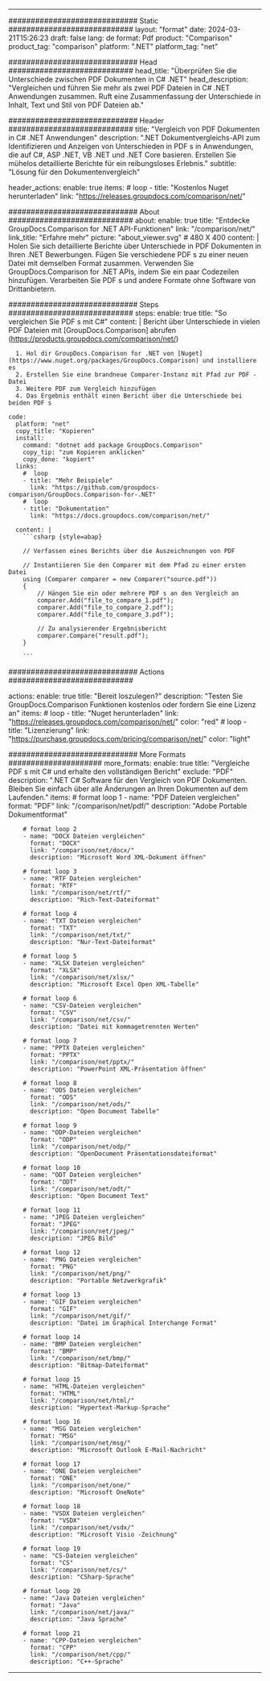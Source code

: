 
---
############################# Static ############################
layout: "format"
date:  2024-03-21T15:26:23
draft: false
lang: de
format: Pdf
product: "Comparison"
product_tag: "comparison"
platform: ".NET"
platform_tag: "net"

############################# Head ############################
head_title: "Überprüfen Sie die Unterschiede zwischen PDF Dokumenten in C# .NET"
head_description: "Vergleichen und führen Sie mehr als zwei PDF Dateien in C# .NET Anwendungen zusammen. Ruft eine Zusammenfassung der Unterschiede in Inhalt, Text und Stil von PDF Dateien ab."

############################# Header ############################
title: "Vergleich von PDF Dokumenten in C# .NET Anwendungen" 
description: ".NET Dokumentvergleichs-API zum Identifizieren und Anzeigen von Unterschieden in PDF s in Anwendungen, die auf C#, ASP .NET, VB .NET und .NET Core basieren. Erstellen Sie mühelos detaillierte Berichte für ein reibungsloses Erlebnis."
subtitle: "Lösung für den Dokumentenvergleich" 

header_actions:
  enable: true
  items:
    #  loop
    - title: "Kostenlos Nuget herunterladen"
      link: "https://releases.groupdocs.com/comparison/net/"
      
############################# About ############################
about:
    enable: true
    title: "Entdecke GroupDocs.Comparison for .NET API-Funktionen"
    link: "/comparison/net/"
    link_title: "Erfahre mehr"
    picture: "about_viewer.svg" # 480 X 400
    content: |
       Holen Sie sich detaillierte Berichte über Unterschiede in PDF Dokumenten in Ihren .NET Bewerbungen. Fügen Sie verschiedene PDF s zu einer neuen Datei mit demselben Format zusammen. Verwenden Sie GroupDocs.Comparison for .NET APIs, indem Sie ein paar Codezeilen hinzufügen. Verarbeiten Sie PDF s und andere Formate ohne Software von Drittanbietern.

############################# Steps ############################
steps:
    enable: true
    title: "So vergleichen Sie PDF s mit C#"
    content: |
      Bericht über Unterschiede in vielen PDF Dateien mit [GroupDocs.Comparison] abrufen (https://products.groupdocs.com/comparison/net/)
      
      1. Hol dir GroupDocs.Comparison for .NET von [Nuget](https://www.nuget.org/packages/GroupDocs.Comparison) und installiere es
      2. Erstellen Sie eine brandneue Comparer-Instanz mit Pfad zur PDF -Datei
      3. Weitere PDF zum Vergleich hinzufügen
      4. Das Ergebnis enthält einen Bericht über die Unterschiede bei beiden PDF s
   
    code:
      platform: "net"
      copy_title: "Kopieren"
      install:
        command: "dotnet add package GroupDocs.Comparison"
        copy_tip: "zum Kopieren anklicken"
        copy_done: "kopiert"
      links:
        #  loop
        - title: "Mehr Beispiele"
          link: "https://github.com/groupdocs-comparison/GroupDocs.Comparison-for-.NET"
        #  loop
        - title: "Dokumentation"
          link: "https://docs.groupdocs.com/comparison/net/"
          
      content: |
        ```csharp {style=abap}

        // Verfassen eines Berichts über die Auszeichnungen von PDF

        // Instantiieren Sie den Comparer mit dem Pfad zu einer ersten Datei
        using (Comparer comparer = new Comparer("source.pdf"))
        {
            // Hängen Sie ein oder mehrere PDF s an den Vergleich an
        	comparer.Add("file_to_compare_1.pdf");
            comparer.Add("file_to_compare_2.pdf");
            comparer.Add("file_to_compare_3.pdf");

            // Zu analysierender Ergebnisbericht
            comparer.Compare("result.pdf"); 
        }
        
        ```            

############################# Actions ############################

actions:
  enable: true
  title: "Bereit loszulegen?"
  description: "Testen Sie GroupDocs.Comparison Funktionen kostenlos oder fordern Sie eine Lizenz an"
  items:
    #  loop
    - title: "Nuget herunterladen"
      link: "https://releases.groupdocs.com/comparison/net/"
      color: "red"
        #  loop
    - title: "Lizenzierung"
      link: "https://purchase.groupdocs.com/pricing/comparison/net/"
      color: "light"


############################# More Formats #####################
more_formats:
    enable: true
    title: "Vergleiche PDF s mit C# und erhalte den vollständigen Bericht"
    exclude: "PDF"
    description: ".NET C# Software für den Vergleich von PDF Dokumenten. Bleiben Sie einfach über alle Änderungen an Ihren Dokumenten auf dem Laufenden."
    items: 
        # format loop 1
        - name: "PDF Dateien vergleichen"
          format: "PDF"
          link: "/comparison/net/pdf/"
          description: "Adobe Portable Dokumentformat"

        # format loop 2
        - name: "DOCX Dateien vergleichen"
          format: "DOCX"
          link: "/comparison/net/docx/"
          description: "Microsoft Word XML-Dokument öffnen"

        # format loop 3
        - name: "RTF Dateien vergleichen"
          format: "RTF"
          link: "/comparison/net/rtf/"
          description: "Rich-Text-Dateiformat"

        # format loop 4
        - name: "TXT Dateien vergleichen"
          format: "TXT"
          link: "/comparison/net/txt/"
          description: "Nur-Text-Dateiformat"

        # format loop 5
        - name: "XLSX Dateien vergleichen"
          format: "XLSX"
          link: "/comparison/net/xlsx/"
          description: "Microsoft Excel Open XML-Tabelle"

        # format loop 6
        - name: "CSV-Dateien vergleichen"
          format: "CSV"
          link: "/comparison/net/csv/"
          description: "Datei mit kommagetrennten Werten"

        # format loop 7
        - name: "PPTX Dateien vergleichen"
          format: "PPTX"
          link: "/comparison/net/pptx/"
          description: "PowerPoint XML-Präsentation öffnen"

        # format loop 8
        - name: "ODS Dateien vergleichen"
          format: "ODS"
          link: "/comparison/net/ods/"
          description: "Open Document Tabelle"

        # format loop 9
        - name: "ODP-Dateien vergleichen"
          format: "ODP"
          link: "/comparison/net/odp/"
          description: "OpenDocument Präsentationsdateiformat"

        # format loop 10
        - name: "ODT Dateien vergleichen"
          format: "ODT"
          link: "/comparison/net/odt/"
          description: "Open Document Text"

        # format loop 11
        - name: "JPEG Dateien vergleichen"
          format: "JPEG"
          link: "/comparison/net/jpeg/"
          description: "JPEG Bild"

        # format loop 12
        - name: "PNG Dateien vergleichen"
          format: "PNG"
          link: "/comparison/net/png/"
          description: "Portable Netzwerkgrafik"

        # format loop 13
        - name: "GIF Dateien vergleichen"
          format: "GIF"
          link: "/comparison/net/gif/"
          description: "Datei im Graphical Interchange Format"

        # format loop 14
        - name: "BMP Dateien vergleichen"
          format: "BMP"
          link: "/comparison/net/bmp/"
          description: "Bitmap-Dateiformat"

        # format loop 15
        - name: "HTML-Dateien vergleichen"
          format: "HTML"
          link: "/comparison/net/html/"
          description: "Hypertext-Markup-Sprache"

        # format loop 16
        - name: "MSG Dateien vergleichen"
          format: "MSG"
          link: "/comparison/net/msg/"
          description: "Microsoft Outlook E-Mail-Nachricht"

        # format loop 17
        - name: "ONE Dateien vergleichen"
          format: "ONE"
          link: "/comparison/net/one/"
          description: "Microsoft OneNote"

        # format loop 18
        - name: "VSDX Dateien vergleichen"
          format: "VSDX"
          link: "/comparison/net/vsdx/"
          description: "Microsoft Visio -Zeichnung"

        # format loop 19
        - name: "CS-Dateien vergleichen"
          format: "CS"
          link: "/comparison/net/cs/"
          description: "CSharp-Sprache"

        # format loop 20
        - name: "Java Dateien vergleichen"
          format: "Java"
          link: "/comparison/net/java/"
          description: "Java Sprache"
          
        # format loop 21
        - name: "CPP-Dateien vergleichen"
          format: "CPP"
          link: "/comparison/net/cpp/"
          description: "C++-Sprache"
---
